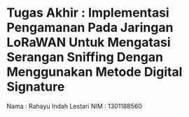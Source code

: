 # Tugas Akhir : Implementasi Pengamanan Pada Jaringan LoRaWAN Untuk Mengatasi Serangan Sniffing Dengan Menggunakan Metode Digital Signature
Nama  : Rahayu Indah Lestari
NIM   : 1301188560




